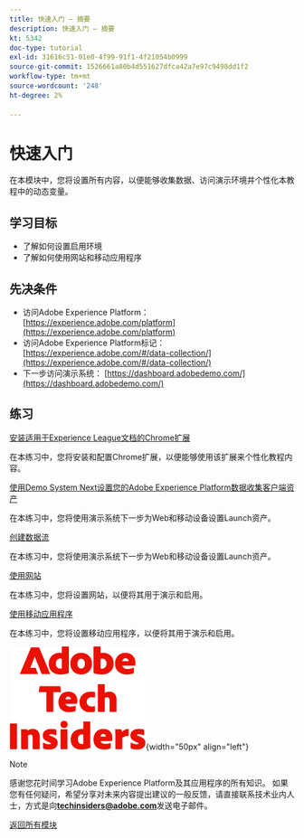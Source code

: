 ```yaml
---
title: 快速入门 — 摘要
description: 快速入门 — 摘要
kt: 5342
doc-type: tutorial
exl-id: 31616c51-01e0-4f99-91f1-4f21054b0999
source-git-commit: 1526661a80b4d551627dfca42a7e97c9498dd1f2
workflow-type: tm+mt
source-wordcount: '248'
ht-degree: 2%

---
```


# 快速入门

在本模块中，您将设置所有内容，以便能够收集数据、访问演示环境并个性化本教程中的动态变量。

## 学习目标

- 了解如何设置启用环境
- 了解如何使用网站和移动应用程序

## 先决条件

- 访问Adobe Experience Platform： [https://experience.adobe.com/platform](https://experience.adobe.com/platform)
- 访问Adobe Experience Platform标记： [https://experience.adobe.com/#/data-collection/](https://experience.adobe.com/#/data-collection/)
- 下一步访问演示系统： [https://dashboard.adobedemo.com/](https://dashboard.adobedemo.com/)

## 练习

[安装适用于Experience League文档的Chrome扩展](./ex1.md)

在本练习中，您将安装和配置Chrome扩展，以便能够使用该扩展来个性化教程内容。

[使用Demo System Next设置您的Adobe Experience Platform数据收集客户端资产](./ex2.md)

在本练习中，您将使用演示系统下一步为Web和移动设备设置Launch资产。

[创建数据流](./ex3.md)

在本练习中，您将使用演示系统下一步为Web和移动设备设置Launch资产。

[使用网站](./ex4.md)

在本练习中，您将设置网站，以便将其用于演示和启用。

[使用移动应用程序](./ex5.md)

在本练习中，您将设置移动应用程序，以便将其用于演示和启用。

![技术内部人士](./../../../assets/images/techinsiders.png){width="50px" align="left"}

>[!NOTE]
>
>感谢您花时间学习Adobe Experience Platform及其应用程序的所有知识。 如果您有任何疑问，希望分享对未来内容提出建议的一般反馈，请直接联系技术业内人士，方式是向&#x200B;**techinsiders@adobe.com**&#x200B;发送电子邮件。

[返回所有模块](../../../overview.md)
